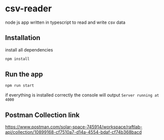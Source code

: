 # csv-reader

node js app written in typescript to read and write csv data

## Installation
install all dependencies
```bash
npm install
```

## Run the app
```bash
npm run start
```
if everything is installed correctly the console will output ```Server running at 4000```

## Postman Collection link

https://www.postman.com/solar-space-745914/workspace/raftlab-api/collection/10899168-cf7510a7-d14a-4554-bdaf-cf74b368bacd 
